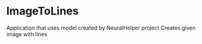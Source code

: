 # ImageToLines
Application that uses model created by NeuralHelper project
Creates given image with lines
